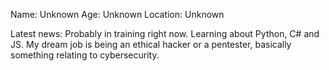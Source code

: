 Name: Unknown Age: Unknown Location: Unknown

Latest news:
Probably in training right now. Learning about Python, C# and JS.
My dream job is being an ethical hacker or a pentester, basically something relating to cybersecurity.
